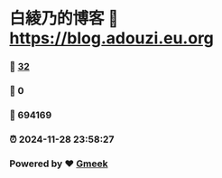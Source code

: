 # 白綾乃的博客 :link: https://blog.adouzi.eu.org 
### :page_facing_up: [32](https://blog.adouzi.eu.org/tag.html) 
### :speech_balloon: 0 
### :hibiscus: 694169 
### :alarm_clock: 2024-11-28 23:58:27 
### Powered by :heart: [Gmeek](https://github.com/Meekdai/Gmeek)
